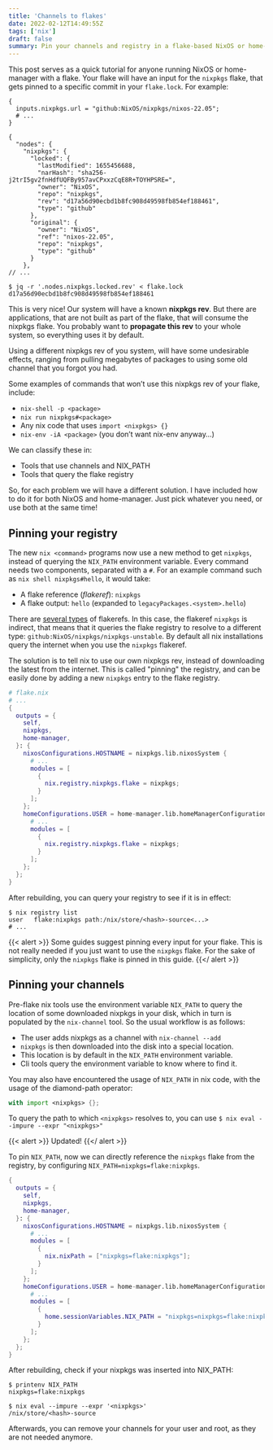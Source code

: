 ```yaml
---
title: 'Channels to flakes'
date: 2022-02-12T14:49:55Z
tags: ['nix']
draft: false
summary: Pin your channels and registry in a flake-based NixOS or home-manager installation
---
```



This post serves as a quick tutorial for anyone running NixOS or home-manager with a flake. Your flake will have an input for the `nixpkgs` flake, that gets pinned to a specific commit in your `flake.lock`. For example:

```
{
  inputs.nixpkgs.url = "github:NixOS/nixpkgs/nixos-22.05";
  # ...
}

{
  "nodes": {
    "nixpkgs": {
      "locked": {
        "lastModified": 1655456688,
        "narHash": "sha256-j2trI5gv2fnHdfUQFBy957avCPxxzCqE8R+TOYHPSRE=",
        "owner": "NixOS",
        "repo": "nixpkgs",
        "rev": "d17a56d90ecbd1b8fc908d49598fb854ef188461",
        "type": "github"
      },
      "original": {
        "owner": "NixOS",
        "ref": "nixos-22.05",
        "repo": "nixpkgs",
        "type": "github"
      }
    },
// ...

$ jq -r '.nodes.nixpkgs.locked.rev' < flake.lock
d17a56d90ecbd1b8fc908d49598fb854ef188461
```

This is very nice! Our system will have a known **nixpkgs rev**. But there are applications, that are not built as part of the flake, that will consume the nixpkgs flake. You probably want to **propagate this rev** to your whole system, so everything uses it by default.

Using a different nixpkgs rev of you system, will have some undesirable effects, ranging from pulling megabytes of packages to using some old channel that you forgot you had.

Some examples of commands that won’t use this nixpkgs rev of your flake, include:

- `nix-shell -p <package>`
- `nix run nixpkgs#<package>`
- Any nix code that uses `import <nixpkgs> {}`
- `nix-env -iA <package>` (you don’t want nix-env anyway…​)

We can classify these in:

- Tools that use channels and NIX_PATH
- Tools that query the flake registry

So, for each problem we will have a different solution. I have included how to do it for both NixOS and home-manager. Just pick whatever you need, or use both at the same time!

## Pinning your registry

The new `nix <command>` programs now use a new method to get `nixpkgs`, instead of querying the `NIX_PATH` environment variable. Every command needs two components, separated with a `#`. For an example command such as `nix shell nixpkgs#hello`, it would take:

- A flake reference (_flakeref_): `nixpkgs`
- A flake output: `hello` (expanded to `legacyPackages.<system>.hello`)

There are [several types](https://nixos.org/manual/nix/unstable/command-ref/new-cli/nix3-flake.html#types) of flakerefs. In this case, the flakeref `nixpkgs` is indirect, that means that it queries the flake registry to resolve to a different type: `github:NixOS/nixpkgs/nixpkgs-unstable`. By default all nix installations query the internet when you use the `nixpkgs` flakeref.

The solution is to tell nix to use our own nixpkgs rev, instead of downloading the latest from the internet. This is called "pinning" the registry, and can be easily done by adding a new `nixpkgs` entry to the flake registry.

```nix
# flake.nix
# ...
{
  outputs = {
    self,
    nixpkgs,
    home-manager,
  }: {
    nixosConfigurations.HOSTNAME = nixpkgs.lib.nixosSystem {
      # ...
      modules = [
        {
          nix.registry.nixpkgs.flake = nixpkgs;
        }
      ];
    };
    homeConfigurations.USER = home-manager.lib.homeManagerConfiguration {
      # ...
      modules = [
        {
          nix.registry.nixpkgs.flake = nixpkgs;
        }
      ];
    };
  };
}
```

After rebuilding, you can query your registry to see if it is in effect:

```
$ nix registry list
user   flake:nixpkgs path:/nix/store/<hash>-source<...>
# ...
```

{{< alert >}}
Some guides suggest pinning every input for your flake. This is not really needed if you just want to use the `nixpkgs` flake. For the sake of simplicity, only the `nixpkgs` flake is pinned in this guide.
{{</ alert >}}

## Pinning your channels

Pre-flake nix tools use the environment variable `NIX_PATH` to query the location of some downloaded nixpkgs in your disk, which in turn is populated by the `nix-channel` tool. So the usual workflow is as follows:

- The user adds nixpkgs as a channel with `nix-channel --add`
- `nixpkgs` is then downloaded into the disk into a special location.
- This location is by default in the `NIX_PATH` environment variable.
- Cli tools query the environment variable to know where to find it.

You may also have encountered the usage of `NIX_PATH` in nix code, with the usage of the diamond-path operator:

```nix
with import <nixpkgs> {};
```

To query the path to which `<nixpkgs>` resolves to, you can use `$ nix eval --impure --expr "<nixpkgs>"`

{{< alert >}}
Updated!
{{</ alert >}}

To pin `NIX_PATH`, now we can directly reference the `nixpkgs` flake from the registry, by configuring
`NIX_PATH=nixpkgs=flake:nixpkgs`.


```nix
{
  outputs = {
    self,
    nixpkgs,
    home-manager,
  }: {
    nixosConfigurations.HOSTNAME = nixpkgs.lib.nixosSystem {
      # ...
      modules = [
        {
          nix.nixPath = ["nixpkgs=flake:nixpkgs"];
        }
      ];
    };
    homeConfigurations.USER = home-manager.lib.homeManagerConfiguration {
      # ...
      modules = [
        {
          home.sessionVariables.NIX_PATH = "nixpkgs=nixpkgs=flake:nixpkgs$\{NIX_PATH:+:$NIX_PATH}";
        }
      ];
    };
  };
}
```

After rebuilding, check if your nixpkgs was inserted into NIX_PATH:

```
$ printenv NIX_PATH
nixpkgs=flake:nixpkgs

$ nix eval --impure --expr '<nixpkgs>'
/nix/store/<hash>-source
```

Afterwards, you can remove your channels for your user and root, as they are not needed anymore.
